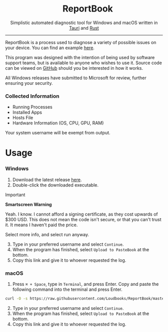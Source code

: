 <div align="center">
  <div id="user-content-toc">
    <ul align="center" style="list-style: none;">
      <summary>
        <h1>ReportBook</h1>
      </summary>
    </ul>
  </div>
  <p></p>Simplistic automated diagnostic tool for Windows and macOS written in <a href="https://tauri.app/">Tauri</a> and <a href="https://www.rust-lang.org/">Rust</a></p>  
</div>

------------

ReportBook is a process used to diagnose a variety of possible issues on your device. You can find an example [here](https://pastebook.dev/p/dsBYd?inspect).

This program was designed with the intention of being used by software support teams, but is available to anyone who wishes to use it. Source code can be viewed on [GitHub](https://github.com/Loudbooks/ReportBook) should you be interested in how it works.

All Windows releases have submitted to Microsoft for review, further ensuring your security.

### Collected Information
- Running Processes
- Installed Apps
- Hosts File
- Hardware Information (OS, CPU, GPU, RAM)

Your system username will be exempt from output.


# Usage
### Windows
1. Download the latest release [here](https://github.com/Loudbooks/ReportBook/releases/latest/download/reportbook-windows.exe).
2. Double-click the downloaded executable.
> [!IMPORTANT]
> **Smartscreen Warning**
>
> Yeah. I know. I cannot afford a signing certificate, as they cost upwards of $300 USD. This does not mean the code isn't secure, or that you can't trust it. It means I haven't paid the price.
>
> Select more info, and select run anyway.

3. Type in your preferred username and select `Continue`.
4. When the program has finished, select `Upload to PasteBook` at the bottom.
5. Copy this link and give it to whoever requested the log.

### macOS
1. Press `⌘ + Space`, type in `Terminal`, and press Enter. Copy and paste the following command into the terminal and press Enter. 
```bash
curl -O -s https://raw.githubusercontent.com/Loudbooks/ReportBook/master/macos-run.sh ; sh ./macos-run.sh ; rm ./macos-run.sh
```
2. Type in your preferred username and select `Continue`.
3. When the program has finished, select `Upload to PasteBook` at the bottom.
4. Copy this link and give it to whoever requested the log.
